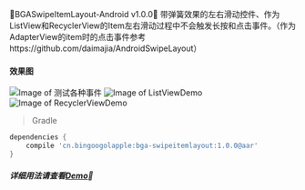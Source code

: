 :running:BGASwipeItemLayout-Android v1.0.0:running:
带弹簧效果的左右滑动控件、作为ListView和RecyclerView的Item左右滑动过程中不会触发长按和点击事件。（作为AdapterView的item时的点击事件参考https://github.com/daimajia/AndroidSwipeLayout）

#### 效果图
![Image of 测试各种事件](https://raw.githubusercontent.com/bingoogolapple/BGAAdapter-Android/master/screenshots/1-normal.gif)
![Image of ListViewDemo](https://raw.githubusercontent.com/bingoogolapple/BGAAdapter-Android/master/screenshots/2-index.gif)
![Image of RecyclerViewDemo](https://raw.githubusercontent.com/bingoogolapple/BGAAdapter-Android/master/screenshots/3-chat.gif)

>Gradle

```groovy
dependencies {
    compile 'cn.bingoogolapple:bga-swipeitemlayout:1.0.0@aar'
}
```



##### 详细用法请查看[Demo](https://github.com/bingoogolapple/BGASwipeItemLayout-Android/tree/master/demo):feet:
